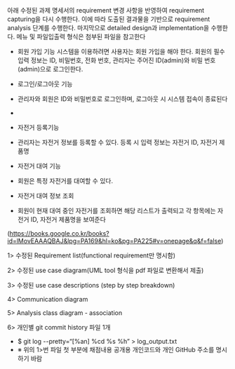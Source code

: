 
아래 수정된 과제 명세서의 requirement 변경 사항을 반영하여 requirement capturing을 다시 수행한다. 이에 따라 도출된 결과물을 기반으로 requirement analysis 단계를 수행한다. 마지막으로 detailed design과 implementation을 수행한다. 메뉴 및 파일입출력 형식은 첨부된 파일을 참고한다

- 회원 가입 기능 시스템을 이용하려면 사용자는 회원 가입을 해야 한다. 회원의 필수 입력 정보는 ID, 비밀번호, 전화 번호, 관리자는 주어진 ID(admin)와 비밀 번호(admin)으로 로그인한다.

- 로그인/로그아웃 기능
- 관리자와 회원은 ID와 비밀번호로 로그인하며, 로그아웃 시 시스템 접속이 종료된다
- 
- 자전거 등록기능 
- 관리자는 자전거 정보를 등록할 수 있다. 등록 시 입력 정보는 자전거 ID, 자전거 제품명

- 자전거 대여 기능 
- 회원은 특정 자전거를 대여할 수 있다.

- 자전거 대여 정보 조회
- 회원이 현재 대여 중인 자전거를 조회하면 해당 리스트가 출력되고 각 항목에는 자전거 ID, 자전거 제품명을 보여준다


(https://books.google.co.kr/books?id=lMovEAAAQBAJ&lpg=PA169&hl=ko&pg=PA225#v=onepage&q&f=false) 

1> 수정된 Requirement list(functional requirement만 명시함) 

2> 수정된 use case diagram(UML tool 형식을 pdf 파일로 변환해서 제출) 

3> 수정된 use case descriptions (step by step breakdown) 

4> Communication diagram 

5> Analysis class diagram - association 

6> 개인별 git commit history 파일 1개 
- $ git log --pretty=“[%an] %cd %s %h” > log_output.txt 
- ※ 위의 1>번 파일 첫 부분에 채점내용 공개용 개인코드와 개인 GitHub 주소를 명시하기 바람


